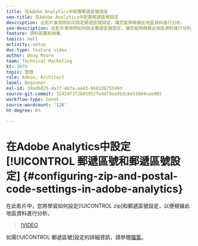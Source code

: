 ```yaml
---
title: 在Adobe Analytics中配置郵遞區號設定
seo-title: 在Adobe Analytics中配置郵遞區號設定
description: 此影片會說明如何設定郵遞區號設定，讓您能夠根據此地區資料進行分析。
seo-description: 此影片會說明如何設定郵遞區號設定，讓您能夠根據此地區資料進行分析。
feature: 資料配置和收集
topics: null
activity: setup
doc-type: feature video
author: Doug Moore
team: Technical Marketing
kt: 2679
topic: 管理
role: Admin, Architect
level: Beginner
exl-id: 39adbd25-da7f-4b7a-ae43-6681d675b46d
source-git-commit: 32424f3f2b05952fe4df9ea91dcbe51684cee905
workflow-type: tm+mt
source-wordcount: '126'
ht-degree: 0%

---
```


# 在Adobe Analytics中設定[!UICONTROL 郵遞區號和郵遞區號設定] {#configuring-zip-and-postal-code-settings-in-adobe-analytics}

在此影片中，您將學習如何設定[!UICONTROL zip]和郵遞區號設定，以便根據此地區資料進行分析。

>[!VIDEO](https://video.tv.adobe.com/v/27051/?quality=12)

如需[!UICONTROL 郵遞區號]設定的詳細資訊，請參閱[檔案](https://marketing.adobe.com/resources/help/en_US/reference/reports_zip.html)。
